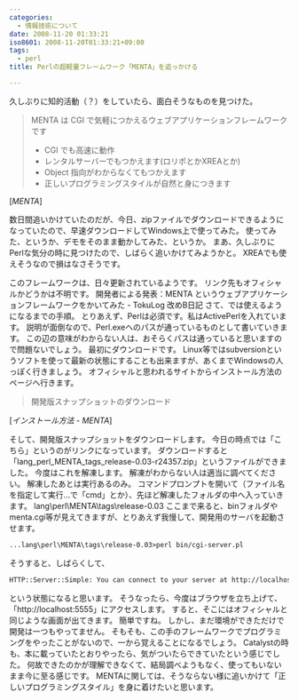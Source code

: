 ```yaml
---
categories:
  - 情報技術について
date: 2008-11-20 01:33:21
iso8601: 2008-11-20T01:33:21+09:00
tags:
  - perl
title: Perlの超軽量フレームワーク「MENTA」を追っかける

---
```


<p>久しぶりに知的活動（？）をしていたら、面白そうなものを見つけた。</p>

<blockquote cite="http://gp.ath.cx/menta/index" title="MENTA" class="blockquote"><p>MENTA は CGI で気軽につかえるウェブアプリケーションフレームワークです</p>
<ul>
<li>CGI でも高速に動作</li>
<li>レンタルサーバーでもつかえます(ロリポとかXREAとか)</li>
<li>Object 指向がわからなくてもつかえます</li>
<li>正しいプログラミングスタイルが自然と身につきます</li>
</ul>
</blockquote>

<div class="cite">[<cite>MENTA</cite>]</div>

<p>数日間追いかけていたのだが、今日、zipファイルでダウンロードできるようになっていたので、早速ダウンロードしてWindows上で使ってみた。
使ってみた、というか、デモをそのまま動かしてみた、というか。
まあ、久しぶりにPerlな気分の時に見つけたので、しばらく追いかけてみようかと。
XREAでも使えそうなので損はなさそうです。</p>

<p>
このフレームワークは、日々更新されているようです。
リンク先もオフィシャルかどうかは不明です。
開発者による発表：MENTA というウェブアプリケーションフレームワークをかいてみた - TokuLog 改めB日記
さて、では使えるようになるまでの手順。
とりあえず、Perlは必須です。私はActivePerlを入れています。
説明が面倒なので、Perl.exeへのパスが通っているものとして書いていきます。
この辺の意味がわからない人は、おそらくパスは通っていると思いますので問題ないでしょう。
最初にダウンロードです。
Linux等ではsubversionというソフトを使って最新の状態にすることも出来ますが、あくまでWindowsの人っぽく行きましょう。
オフィシャルと思われるサイトからインストール方法のページへ行きます。</p>

<blockquote cite="http://gp.ath.cx/menta/install" title="インストール方法 - MENTA" class="blockquote"><p>開発版スナップショットのダウンロード</p></blockquote>

<div class="cite">[<cite>インストール方法 - MENTA</cite>]</div>

<p>そして、開発版スナップショットをダウンロードします。
今日の時点では「こちら」というのがリンクになっています。
ダウンロードすると「lang_perl_MENTA_tags_release-0.03-r24357.zip」というファイルができました。
今度はこれを解凍します。
解凍がわからない人は適当に調べてください。
解凍したあとは実行あるのみ。
コマンドプロンプトを開いて（ファイル名を指定して実行&#133;で「cmd」とか）、先ほど解凍したフォルダの中へ入っていきます。
lang&#92;perl&#92;MENTA&#92;tags&#92;release-0.03
ここまで来ると、binフォルダやmenta.cgi等が見えてきますが、とりあえず我慢して、開発用のサーバを起動させます。</p>

```default
...lang\perl\MENTA\tags\release-0.03>perl bin/cgi-server.pl
```

<p>そうすると、しばらくして、</p>

```default
HTTP::Server::Simple: You can connect to your server at http://localhost:5555/
```

<p>という状態になると思います。
そうなったら、今度はブラウザを立ち上げて、「http://localhost:5555」にアクセスします。
すると、そこにはオフィシャルと同じような画面が出てきます。
簡単ですね。
しかし、まだ環境ができただけで開発は一つもやってません。
そもそも、この手のフレームワークでプログラミングをやったことがないので、一から覚えることになるでしょう。
Catalystの時も、本に載っていたとおりやったら、気がついたらできていたという感じでした。
何故できたのかが理解できなくて、結局調べようもなく、使ってもいないまま今に至る感じです。
MENTAに関しては、そうならない様に追いかけて「正しいプログラミングスタイル」を身に着けたいと思います。</p>
    	